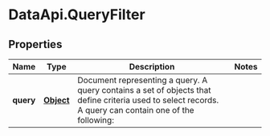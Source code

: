 # DataApi.QueryFilter

## Properties

Name | Type | Description | Notes
------------ | ------------- | ------------- | -------------
**query** | [**Object**](.md) | Document representing a query. A query contains a set of objects that define criteria  used to select records. A query can contain one of the following:  | 


